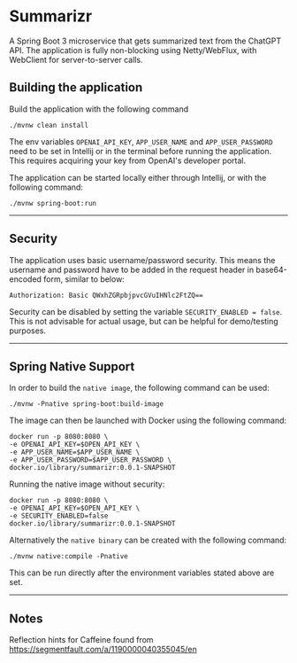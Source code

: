 # Summarizr
A Spring Boot 3 microservice that gets summarized text from the ChatGPT API.
The application is fully non-blocking using Netty/WebFlux, with WebClient for server-to-server calls. 

## Building the application
Build the application with the following command
        
    ./mvnw clean install

The env variables `OPENAI_API_KEY`, `APP_USER_NAME` and `APP_USER_PASSWORD` need to be set in Intellij or in the terminal 
before running the application.
This requires acquiring your key from OpenAI's developer portal.

The application can be started locally either through Intellij, or with the following command:

    ./mvnw spring-boot:run

***

## Security
The application uses basic username/password security.
This means the username and password have to be added in the request header in base64-encoded form, similar to below:

    Authorization: Basic QWxhZGRpbjpvcGVuIHNlc2FtZQ==

Security can be disabled by setting the variable `SECURITY_ENABLED = false`. 
This is not advisable for actual usage, but can be helpful for demo/testing purposes.

***

## Spring Native Support
In order to build the `native image`, the following command can be used:

    ./mvnw -Pnative spring-boot:build-image

The image can then be launched with Docker using the following command:

    docker run -p 8080:8080 \
    -e OPENAI_API_KEY=$OPEN_API_KEY \
    -e APP_USER_NAME=$APP_USER_NAME \
    -e APP_USER_PASSWORD=$APP_USER_PASSWORD \
    docker.io/library/summarizr:0.0.1-SNAPSHOT

Running the native image without security:

    docker run -p 8080:8080 \
    -e OPENAI_API_KEY=$OPEN_API_KEY \
    -e SECURITY_ENABLED=false 
    docker.io/library/summarizr:0.0.1-SNAPSHOT

Alternatively the `native binary` can be created with the following command:

    ./mvnw native:compile -Pnative

This can be run directly after the environment variables stated above are set.

***

## Notes
Reflection hints for Caffeine found from https://segmentfault.com/a/1190000040355045/en